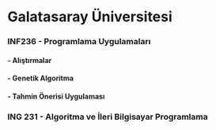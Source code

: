 # Galatasaray Üniversitesi

### INF236 - Programlama Uygulamaları

#### - Alıştırmalar
#### - Genetik Algoritma
#### - Tahmin Önerisi Uygulaması

### ING 231 - Algoritma ve İleri Bilgisayar Programlama
